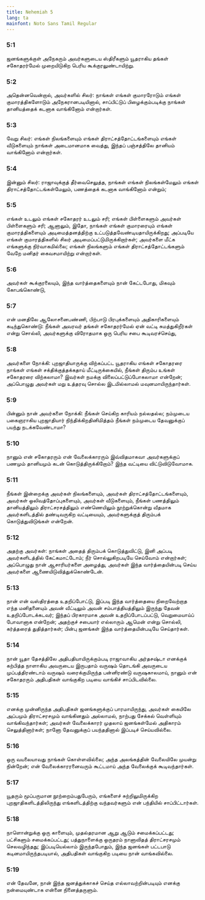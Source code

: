 ```yaml
---
title: Nehemiah 5
lang: ta
mainfont: Noto Sans Tamil Regular
---
```


###  5:1

ஜனங்களுக்குள் அநேகரும் அவர்களுடைய ஸ்திரீகளும் யூதராகிய தங்கள் சகோதரர்மேல் முறையிடுகிற பெரிய கூக்குரலுண்டாயிற்று.

###  5:2

அதென்னவென்றால், அவர்களில் சிலர்: நாங்கள் எங்கள் குமாரரோடும் எங்கள் குமாரத்திகளோடும் அநேகரானபடியினால், சாப்பிட்டுப் பிழைக்கும்படிக்கு நாங்கள் தானியத்தைக் கடனாக வாங்கினோம் என்றார்கள்.

###  5:3

வேறு சிலர்: எங்கள் நிலங்களையும் எங்கள் திராட்சத்தோட்டங்களையும் எங்கள் வீடுகளையும் நாங்கள் அடைமானமாக வைத்து, இந்தப் பஞ்சத்திலே தானியம் வாங்கினோம் என்றார்கள்.

###  5:4

இன்னும் சிலர்: ராஜாவுக்குத் தீர்வைசெலுத்த, நாங்கள் எங்கள் நிலங்கள்மேலும் எங்கள் திராட்சத்தோட்டங்கள்மேலும், பணத்தைக் கடனாக வாங்கினோம் என்றும்;

###  5:5

எங்கள் உடலும் எங்கள் சகோதரர் உடலும் சரி; எங்கள் பிள்ளைகளும் அவர்கள் பிள்ளைகளும் சரி; ஆனாலும், இதோ, நாங்கள் எங்கள் குமாரரையும் எங்கள் குமாரத்திகளையும் அடிமைத்தனத்திற்கு உட்படுத்தவேண்டியதாயிருக்கிறது; அப்படியே எங்கள் குமாரத்திகளில் சிலர் அடிமைப்பட்டுமிருக்கிறார்கள்; அவர்களை மீட்க எங்களுக்கு நிர்வாகமில்லை; எங்கள் நிலங்களும் எங்கள் திராட்சத்தோட்டங்களும் வேறே மனிதர் கைவசமாயிற்று என்றார்கள்.

###  5:6

அவர்கள் கூக்குரலையும், இந்த வார்த்தைகளையும் நான் கேட்டபோது, மிகவும் கோபங்கொண்டு,

###  5:7

என் மனதிலே ஆலோசனைபண்ணி, பிற்பாடு பிரபுக்களையும் அதிகாரிகளையும் கடிந்துகொண்டு: நீங்கள் அவரவர் தங்கள் சகோதரர்மேல் ஏன் வட்டி சுமத்துகிறீர்கள் என்று சொல்லி, அவர்களுக்கு விரோதமாக ஒரு பெரிய சபை கூடிவரச்செய்து,

###  5:8

அவர்களை நோக்கி: புறஜாதியாருக்கு விற்கப்பட்ட யூதராகிய எங்கள் சகோதரரை நாங்கள் எங்கள் சக்திக்குத்தக்கதாய் மீட்டிருக்கையில், நீங்கள் திரும்ப உங்கள் சகோதரரை விற்கலாமா? இவர்கள் நமக்கு விலைப்பட்டுப்போகலாமா என்றேன்; அப்பொழுது அவர்கள் மறு உத்தரவு சொல்ல இடமில்லாமல் மவுனமாயிருந்தார்கள்.

###  5:9

பின்னும் நான் அவர்களை நோக்கி: நீங்கள் செய்கிற காரியம் நல்லதல்ல; நம்முடைய பகைஞராகிய புறஜாதியார் நிந்திக்கிறதினிமித்தம் நீங்கள் நம்முடைய தேவனுக்குப் பயந்து நடக்கவேண்டாமா?

###  5:10

நானும் என் சகோதரரும் என் வேலைக்காரரும் இவ்விதமாகவா அவர்களுக்குப் பணமும் தானியமும் கடன் கொடுத்திருக்கிறோம்? இந்த வட்டியை விட்டுவிடுவோமாக.

###  5:11

நீங்கள் இன்றைக்கு அவர்கள் நிலங்களையும், அவர்கள் திராட்சத்தோட்டங்களையும், அவர்கள் ஒலிவத்தோப்புகளையும், அவர்கள் வீடுகளையும், நீங்கள் பணத்திலும் தானியத்திலும் திராட்சரசத்திலும் எண்ணெயிலும் நூற்றுக்கொன்று வீதமாக அவர்களிடத்தில் தண்டிவருகிற வட்டியையும், அவர்களுக்குத் திரும்பக் கொடுத்துவிடுங்கள் என்றேன்.

###  5:12

அதற்கு அவர்கள்: நாங்கள் அதைத் திரும்பக் கொடுத்துவிட்டு, இனி அப்படி அவர்களிடத்தில் கேட்கமாட்டோம்; நீர் சொல்லுகிறபடியே செய்வோம் என்றார்கள்; அப்பொழுது நான் ஆசாரியர்களை அழைத்து, அவர்கள் இந்த வார்த்தையின்படி செய்ய அவர்களை ஆணையிடுவித்துக்கொண்டேன்.

###  5:13

நான் என் வஸ்திரத்தை உதறிப்போட்டு, இப்படி இந்த வார்த்தையை நிறைவேற்றாத எந்த மனிதனையும் அவன் வீட்டிலும் அவன் சம்பாத்தியத்திலும் இருந்து தேவன் உதறிப்போடக்கடவர்; இந்தப் பிரகாரமாக அவன் உதறிப்போடப்பட்டு, வெறுமையாய்ப் போவானாக என்றேன்; அதற்குச் சபையார் எல்லாரும் ஆமென் என்று சொல்லி, கர்த்தரைத் துதித்தார்கள்; பின்பு ஜனங்கள் இந்த வார்த்தையின்படியே செய்தார்கள்.

###  5:14

நான் யூதா தேசத்திலே அதிபதியாயிருக்கும்படி ராஜாவாகிய அர்தசஷ்டா எனக்குக் கற்பித்த நாளாகிய அவருடைய இருபதாம் வருஷம் தொடங்கி அவருடைய முப்பத்திரண்டாம் வருஷம் வரைக்குமிருந்த பன்னிரண்டு வருஷகாலமாய், நானும் என் சகோதரரும் அதிபதிகள் வாங்குகிற படியை வாங்கிச் சாப்பிடவில்லை.

###  5:15

எனக்கு முன்னிருந்த அதிபதிகள் ஜனங்களுக்குப் பாரமாயிருந்து, அவர்கள் கையிலே அப்பமும் திராட்சரசமும் வாங்கினதும் அல்லாமல், நாற்பது சேக்கல் வெள்ளியும் வாங்கிவந்தார்கள்; அவர்கள் வேலைக்காரர் முதலாய் ஜனங்கள்மேல் அதிகாரம் செலுத்தினார்கள்; நானோ தேவனுக்குப் பயந்ததினால் இப்படிச் செய்யவில்லை.

###  5:16

ஒரு வயலையாவது நாங்கள் கொள்ளவில்லை; அந்த அலங்கத்தின் வேலையிலே முயன்று நின்றேன்; என் வேலைக்காரரனைவரும் கூட்டமாய் அந்த வேலைக்குக் கூடிவந்தார்கள்.

###  5:17

யூதரும் மூப்பருமான நூற்றைம்பதுபேரும், எங்களைச் சுற்றிலுமிருக்கிற புறஜாதிகளிடத்திலிருந்து எங்களிடத்திற்கு வந்தவர்களும் என் பந்தியில் சாப்பிட்டார்கள்.

###  5:18

நாளொன்றுக்கு ஒரு காளையும், முதல்தரமான ஆறு ஆடும் சமைக்கப்பட்டது; பட்சிகளும் சமைக்கப்பட்டது; பத்துநாளைக்கு ஒருதரம் நானாவிதத் திராட்சரசமும் செலவழிந்தது; இப்படியெல்லாம் இருந்தபோதும், இந்த ஜனங்கள் பட்டபாடு கடினமாயிருந்தபடியால், அதிபதிகள் வாங்குகிற படியை நான் வாங்கவில்லை.

###  5:19

என் தேவனே, நான் இந்த ஜனத்துக்காகச் செய்த எல்லாவற்றின்படியும் எனக்கு நன்மையுண்டாக என்னை நினைத்தருளும்.

